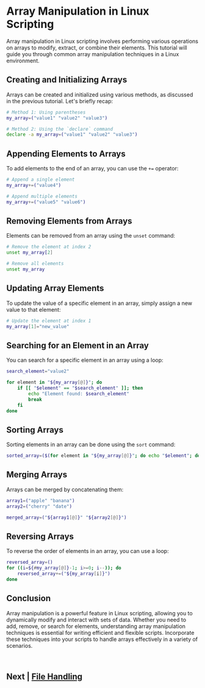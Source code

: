 
# Array Manipulation in Linux Scripting

Array manipulation in Linux scripting involves performing various operations on arrays to modify, extract, or combine their elements. This tutorial will guide you through common array manipulation techniques in a Linux environment.

## Creating and Initializing Arrays

Arrays can be created and initialized using various methods, as discussed in the previous tutorial. Let's briefly recap:

```bash
# Method 1: Using parentheses
my_array=("value1" "value2" "value3")

# Method 2: Using the `declare` command
declare -a my_array=("value1" "value2" "value3")
```

## Appending Elements to Arrays

To add elements to the end of an array, you can use the `+=` operator:

```bash
# Append a single element
my_array+=("value4")

# Append multiple elements
my_array+=("value5" "value6")
```

## Removing Elements from Arrays

Elements can be removed from an array using the `unset` command:

```bash
# Remove the element at index 2
unset my_array[2]

# Remove all elements
unset my_array
```

## Updating Array Elements

To update the value of a specific element in an array, simply assign a new value to that element:

```bash
# Update the element at index 1
my_array[1]="new_value"
```

## Searching for an Element in an Array

You can search for a specific element in an array using a loop:

```bash
search_element="value2"

for element in "${my_array[@]}"; do
    if [[ "$element" == "$search_element" ]]; then
        echo "Element found: $search_element"
        break
    fi
done
```

## Sorting Arrays

Sorting elements in an array can be done using the `sort` command:

```bash
sorted_array=($(for element in "${my_array[@]}"; do echo "$element"; done | sort))
```

## Merging Arrays

Arrays can be merged by concatenating them:

```bash
array1=("apple" "banana")
array2=("cherry" "date")

merged_array=("${array1[@]}" "${array2[@]}")
```

## Reversing Arrays

To reverse the order of elements in an array, you can use a loop:

```bash
reversed_array=()
for ((i=${#my_array[@]}-1; i>=0; i--)); do
    reversed_array+=("${my_array[i]}")
done
```

## Conclusion

Array manipulation is a powerful feature in Linux scripting, allowing you to dynamically modify and interact with sets of data. Whether you need to add, remove, or search for elements, understanding array manipulation techniques is essential for writing efficient and flexible scripts. Incorporate these techniques into your scripts to handle arrays effectively in a variety of scenarios.


<br>


## Next | [File Handling]()
